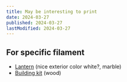 ```yaml
---
title: May be interesting to print
date: 2024-03-27
published: 2024-03-27
lastModified: 2024-03-27
---
```


## For specific filament

- [Lantern](https://www.printables.com/model/729684-voronoi-lantern) (nice exterior color white?, marble)
- [Building kit](https://www.printables.com/model/481443-bulding-kit-of-a-log-cabin-model) (wood)
